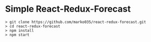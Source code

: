 # Simple React-Redux-Forecast

```
> git clone https://github.com/marko035/react-redux-forecast.git
> cd react-redux-forecast
> npm install
> npm start
```
